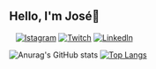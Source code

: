 ## Hello, I'm José🤗

&nbsp;&nbsp;&nbsp;[![Istagram](https://img.shields.io/badge/Instagram-E4405F?style=for-the-badge&logo=instagram&logoColor=pink)](https://www.instagram.com/joseafk88?igsh=MXc0dHpub211MmxiYg==)
[![Twitch](https://img.shields.io/badge/Twitch-9146FF?style=for-the-badge&logo=twitch&logoColor=white)](https://www.twitch.tv/yoaimo___)
[![Linkedln](https://img.shields.io/badge/LinkedIn-0077B5?style=for-the-badge&logo=linkedin&logoColor=white)](https://www.linkedin.com/in/jose-carlos-8766a2315?utm_source=share&utm_campaign=share_via&utm_content=profile&utm_medium=android_app)

![Anurag's GitHub stats](https://github-readme-stats.vercel.app/api?username=anuraghazra&show_icons=true&theme=radical)
[![Top Langs](https://github-readme-stats.vercel.app/api/top-langs/?username=jose33-afk&layout=donut)](https://github.com/anuraghazra/github-readme-stats)

